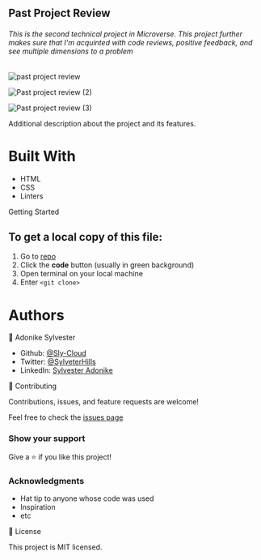 <h2>Past Project Review</h2> 

<h6>This is the second technical project in Microverse. This project further makes sure that I'm acquinted with code reviews, positive feedback, and see multiple dimensions to a problem</h6>

![past project review](https://user-images.githubusercontent.com/69966775/120457104-1a5ce500-c38e-11eb-8ebf-7dbaa73568ad.png)

![Past project review (2)](https://user-images.githubusercontent.com/69966775/120457153-22b52000-c38e-11eb-9c38-82a6441d37c7.png)

![Past project review (3)](https://user-images.githubusercontent.com/69966775/120457169-25b01080-c38e-11eb-85e8-538207337c2c.png)


Additional description about the project and its features.

<h1>Built With</h1>

* HTML
* CSS
* Linters

Getting Started
<h2> To get a local copy of this file:</h2>

1. Go to [repo](https://github.com/Sly-Cloud/past-project-review-exercise)
2. Click the **code** button (usually in green background)
3. Open terminal on your local machine
4. Enter `<git clone>`

<h1>Authors</h1>

👤 Adonike Sylvester

* Github: [@Sly-Cloud](https://github.com/Sly-Cloud)
* Twitter: [@SylveterHills](https://twitter.com/SylvesterHills)
* LinkedIn: [Sylvester Adonike](https://www.linkedin.com/in/sylvester-adonike/)

🤝 Contributing

Contributions, issues, and feature requests are welcome!

Feel free to check the [issues page](https://github.com/Sly-Cloud/past-project-review-exercise/issues)

<h3>Show your support</h3>

Give a ⭐️ if you like this project!

<h3>Acknowledgments</h3>

* Hat tip to anyone whose code was used
* Inspiration
* etc

📝 License

This project is MIT licensed.
